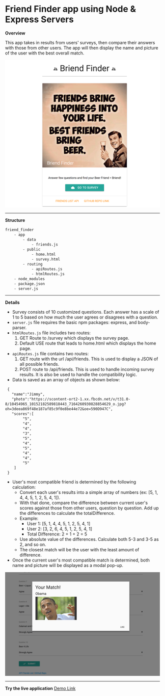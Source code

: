 # Friend Finder app using Node & Express Servers #
**Overview**

This app takes in results from users' surveys, then compare their answers with those from other users. The app will then display the name and picture of the user with the best overall match.

![picture alt](./preview1.png?raw=true "Preview 1")
- - - -
**Structure**
```
friend_finder
 	- app
 		- data
 			- friends.js
 		- public
 			- home.html
 			- survey.html
 		- routing
 			- apiRoutes.js
 			- htmlRoutes.js
 	- node_modules
 	- package.json
 	- server.js
```
- - - -
**Details**
* Survey consists of 10 customized questions. Each answer has a scale of 1 to 5 based on how much the user agrees or disagrees with a question.
* `server.js` file requires the basic npm packages: express, and body-parser.
* `htmlRoutes.js` file includes two routes:
    1. GET Route to /survey which displays the survey page.
    2. Default USE route that leads to home.html which displays the home page.
* `apiRoutes.js` file contains two routes:
    1. GET route with the url /api/friends. This is used to display a JSON of all possible friends.
    2. POST route to /api/friends. This is used to handle incoming survey results. It is also be used to handle the compatibility logic.
* Data is saved as an array of objects as shown below:
```
 {
   "name":"Jimmy",
   "photo":"https://scontent-ort2-1.xx.fbcdn.net/v/t31.0-8/10454965_10152182589818443_7164260930828854629_o.jpg?oh=3deea869f48e187af85c9f0e8be44e72&oe=590D947C",
   "scores":[
        "5",
        "4",
        "4",
        "3",
        "5",
        "4",
        "5",
        "4",
        "4",
        "5"
    ]
 }
 ```
 * User's most compatible friend is determined by the following calculation:
    * Convert each user's results into a simple array of numbers (ex: [5, 1, 4, 4, 5, 1, 2, 5, 4, 1]).
    * With that done, compare the difference between current user's scores against those from other users, question by question. Add up the differences to calculate the totalDifference.
    * Example:
        * User 1: [5, 1, 4, 4, 5, 1, 2, 5, 4, 1]
        * User 2: [3, 2, 6, 4, 5, 1, 2, 5, 4, 1]
        * Total Difference: 2 + 1 + 2 = 5
    * Use absolute value of the differences. Calculate both 5-3 and 3-5 as 2, and so on.
    * The closest match will be the user with the least amount of difference.
* Once the current user's most compatible match is determined, both name and picture will be displayed as a modal pop-up.

![picture alt](./preview2.png?raw=true "Preview 2")
- - - -
**Try the live application** [Demo Link](https://beer-friend-finder.herokuapp.com)


